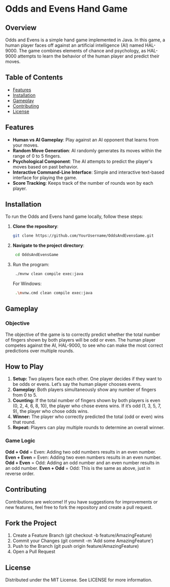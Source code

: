 # Odds and Evens Hand Game

## Overview
Odds and Evens is a simple hand game implemented in Java. In this game, a human player faces off against an artificial intelligence (AI) named HAL-9000. The game combines elements of chance and psychology, as HAL-9000 attempts to learn the behavior of the human player and predict their moves.

## Table of Contents
- [Features](#features)
- [Installation](#installation)
- [Gameplay](#gameplay)
- [Contributing](#contributing)
- [License](#license)

## Features
- **Human vs AI Gameplay**: Play against an AI opponent that learns from your moves.
- **Random Move Generation**: AI randomly generates its moves within the range of 0 to 5 fingers.
- **Psychological Component**: The AI attempts to predict the player's moves based on past behavior.
- **Interactive Command-Line Interface**: Simple and interactive text-based interface for playing the game.
- **Score Tracking**: Keeps track of the number of rounds won by each player.

## Installation
To run the Odds and Evens hand game locally, follow these steps:

1. **Clone the repository**:
   ```sh
   git clone https://github.com/YourUsername/OddsAndEvensGame.git
   ```

2. **Navigate to the project directory**:
   ```sh
    cd OddsAndEvensGame
   ```
   
4. Run the program:
   ```sh
    ./mvnw clean compile exec:java
   ```  
    For Windows:
   ```sh
    .\mvnw.cmd clean compile exec:java
   ```
## Gameplay
### Objective
The objective of the game is to correctly predict whether the total number of fingers shown by both players will be odd or even. The human player competes against the AI, HAL-9000, to see who can make the most correct predictions over multiple rounds.

## How to Play
1. **Setup:** Two players face each other. One player decides if they want to be odds or evens. Let’s say the human player chooses evens.
2. **Gameplay**: Both players simultaneously show any number of fingers from 0 to 5.
3. **Counting:** If the total number of fingers shown by both players is even (0, 2, 4, 6, 8, 10), the player who chose evens wins. If it’s odd (1, 3, 5, 7, 9), the player who chose odds wins.
4. **Winner:** The player who correctly predicted the total (odd or even) wins that round.
5. **Repeat:** Players can play multiple rounds to determine an overall winner.
### Game Logic
**Odd + Odd** = Even: Adding two odd numbers results in an even number.
**Even + Even** = Even: Adding two even numbers results in an even number.
**Odd + Even** = Odd: Adding an odd number and an even number results in an odd number.
**Even + Odd** = Odd: This is the same as above, just in reverse order.

## Contributing
Contributions are welcome! If you have suggestions for improvements or new features, feel free to fork the repository and create a pull request.

## Fork the Project
1. Create a Feature Branch (git checkout -b feature/AmazingFeature)
2. Commit your Changes (git commit -m 'Add some AmazingFeature')
3. Push to the Branch (git push origin feature/AmazingFeature)
4. Open a Pull Request
## License
Distributed under the MIT License. See LICENSE for more information.
